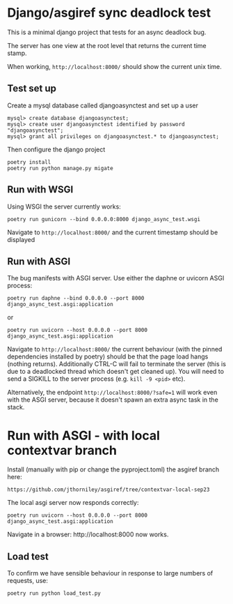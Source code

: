 # Django/asgiref sync deadlock test

This is a minimal django project that tests for an async deadlock bug.

The server has one view at the root level that returns the current time stamp.

When working, `http://localhost:8000/` should show the current unix time.

## Test set up

Create a mysql database called djangoasynctest and set up a user

    mysql> create database djangoasynctest;
    mysql> create user djangoasynctest identified by password "djangoasynctest";
    mysql> grant all privileges on djangoasynctest.* to djangoasynctest;

Then configure the django project

    poetry install
    poetry run python manage.py migate

## Run with WSGI

Using WSGI the server currently works:

    poetry run gunicorn --bind 0.0.0.0:8000 django_async_test.wsgi

Navigate to `http://localhost:8000/` and the current timestamp should be displayed

## Run with ASGI

The bug manifests with ASGI server. Use either the daphne or uvicorn ASGI process:

    poetry run daphne --bind 0.0.0.0 --port 8000 django_async_test.asgi:application

or

    poetry run uvicorn --host 0.0.0.0 --port 8000 django_async_test.asgi:application

Navigate to `http://localhost:8000/` the current behaviour (with the pinned dependencies
installed by poetry) should be that the page load hangs (nothing returns). Additionally
CTRL-C will fail to terminate the server (this is due to a deadlocked thread which
doesn't get cleaned up). You will need to send a SIGKILL to the server process (e.g.
`kill -9 <pid>` etc).

Alternatively, the endpoint `http://localhost:8000/?safe=1` will work even with the
ASGI server, because it doesn't spawn an extra async task in the stack.

# Run with ASGI - with local contextvar branch

Install (manually with pip or change the pyproject.toml) the asgiref branch here:

    https://github.com/jthorniley/asgiref/tree/contextvar-local-sep23

The local asgi server now responds correctly:

    poetry run uvicorn --host 0.0.0.0 --port 8000 django_async_test.asgi:application

Navigate in a browser: http://localhost:8000 now works.

## Load test

To confirm we have sensible behaviour in response to large numbers of requests, use:

    poetry run python load_test.py
